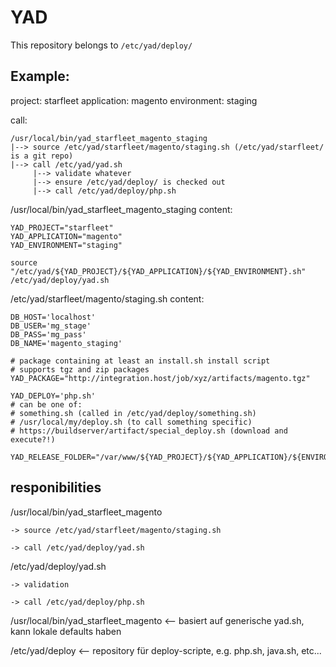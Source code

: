 # YAD

This repository belongs to `/etc/yad/deploy/`


## Example:
project: starfleet
application: magento
environment: staging

call:

    /usr/local/bin/yad_starfleet_magento_staging
    |--> source /etc/yad/starfleet/magento/staging.sh (/etc/yad/starfleet/ is a git repo)
    |--> call /etc/yad/yad.sh
         |--> validate whatever
         |--> ensure /etc/yad/deploy/ is checked out
         |--> call /etc/yad/deploy/php.sh

/usr/local/bin/yad_starfleet_magento_staging content:

    YAD_PROJECT="starfleet"
    YAD_APPLICATION="magento"
    YAD_ENVIRONMENT="staging"

    source "/etc/yad/${YAD_PROJECT}/${YAD_APPLICATION}/${YAD_ENVIRONMENT}.sh"
    /etc/yad/deploy/yad.sh


/etc/yad/starfleet/magento/staging.sh content:

    DB_HOST='localhost'
    DB_USER='mg_stage'
    DB_PASS='mg_pass'
    DB_NAME='magento_staging'
    
    # package containing at least an install.sh install script
    # supports tgz and zip packages
    YAD_PACKAGE="http://integration.host/job/xyz/artifacts/magento.tgz"

    YAD_DEPLOY='php.sh'
    # can be one of:
    # something.sh (called in /etc/yad/deploy/something.sh)
    # /usr/local/my/deploy.sh (to call something specific)
    # https://buildserver/artifact/special_deploy.sh (download and execute?!)

    YAD_RELEASE_FOLDER="/var/www/${YAD_PROJECT}/${YAD_APPLICATION}/${ENVIRONMENT}/releases/"

## responibilities

/usr/local/bin/yad_starfleet_magento

`-> source /etc/yad/starfleet/magento/staging.sh`

`-> call /etc/yad/deploy/yad.sh`

/etc/yad/deploy/yad.sh

`-> validation`

`-> call /etc/yad/deploy/php.sh`


/usr/local/bin/yad_starfleet_magento <-- basiert auf generische yad.sh, kann lokale defaults haben

/etc/yad/deploy <-- repository für deploy-scripte, e.g. php.sh, java.sh, etc...
